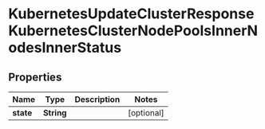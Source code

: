 

# KubernetesUpdateClusterResponseKubernetesClusterNodePoolsInnerNodesInnerStatus


## Properties

| Name | Type | Description | Notes |
|------------ | ------------- | ------------- | -------------|
|**state** | **String** |  |  [optional] |



